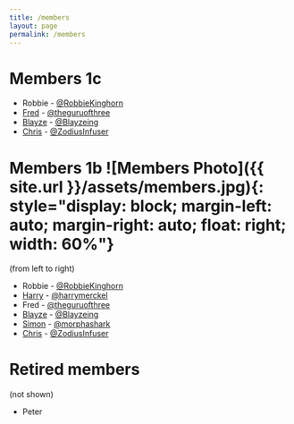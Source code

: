```yaml
---
title: /members
layout: page
permalink: /members
---
```


# Members 1c
- Robbie - [@RobbieKinghorn](https://twitter.com/RobbieKinghorn)
- [Fred](http://guru3.net/) - [@theguruofthree](https://twitter.com/theguruofthree)
- [Blayze](http://blayze.tech/) - [@Blayzeing](https://twitter.com/Blayzeing)
- [Chris](http://zodiusinfuser.uk/) - [@ZodiusInfuser](https://twitter.com/ZodiusInfuser)

# Members 1b ![Members Photo]({{ site.url }}/assets/members.jpg){: style="display: block; margin-left: auto; margin-right: auto; float: right; width: 60%"}
(from left to right)
- Robbie - [@RobbieKinghorn](https://twitter.com/RobbieKinghorn)
- [Harry](http://keiththerobot.uk/) - [@harrymerckel](https://twitter.com/harrymerckel)
- Fred - [@theguruofthree](https://twitter.com/theguruofthree)
- [Blayze](http://blayze.tech/) - [@Blayzeing](https://twitter.com/Blayzeing)
- [Simon](http://simongt.com/) - [@morphashark](https://twitter.com/morphashark)
- [Chris](http://zodiusinfuser.uk/) - [@ZodiusInfuser](https://twitter.com/ZodiusInfuser)

# Retired members
(not shown)
- Peter
